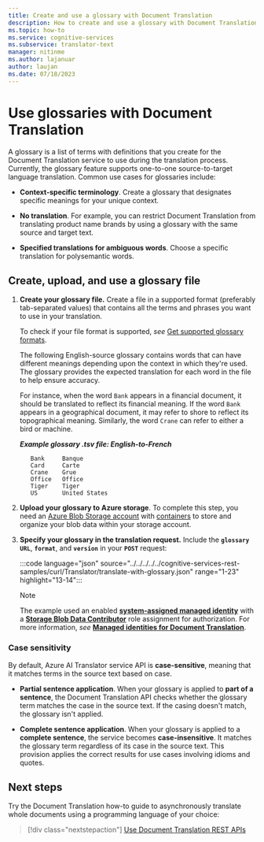 ```yaml
---
title: Create and use a glossary with Document Translation
description: How to create and use a glossary with Document Translation.
ms.topic: how-to
ms.service: cognitive-services
ms.subservice: translator-text
manager: nitinme
ms.author: lajanuar
author: laujan
ms.date: 07/18/2023
---
```


# Use glossaries with Document Translation

A glossary is a list of terms with definitions that you create for the Document Translation service to use during the translation process. Currently, the glossary feature supports one-to-one source-to-target language translation. Common use cases for glossaries include:

* **Context-specific terminology**. Create a glossary that designates specific meanings for your unique context.

* **No translation**. For example, you can restrict Document Translation from translating product name brands by using a glossary with the same source and target text.

* **Specified translations for ambiguous words**. Choose a specific translation for poly&#8203;semantic words.

## Create, upload, and use a glossary file

1. **Create your glossary file.** Create a file in a supported format (preferably tab-separated values) that contains all the terms and phrases you want to use in your translation.

   To check if your file format is supported, *see* [Get supported glossary formats](../reference/get-supported-glossary-formats.md).

    The following English-source glossary contains words that can have different meanings depending upon the context in which they're used. The glossary provides the expected translation for each word in the file to help ensure accuracy.

   For instance, when the word `Bank` appears in a financial document, it should be translated to reflect its financial meaning. If the word `Bank` appears in a geographical document, it may refer to shore to reflect its topographical meaning. Similarly, the word `Crane` can refer to either a bird or machine.

   ***Example glossary .tsv file: English-to-French***

   ```tsv
      Bank     Banque
      Card     Carte
      Crane    Grue
      Office   Office
      Tiger    Tiger
      US       United States
   ```

1. **Upload your glossary to Azure storage**. To complete this step, you need an [Azure Blob Storage account](https://ms.portal.azure.com/#create/Microsoft.StorageAccount) with [containers](/azure/storage/blobs/storage-quickstart-blobs-portal?branch=main#create-a-container) to store and organize your blob data within your storage account.

1. **Specify your glossary in the translation request.** Include the **`glossary URL`**, **`format`**, and **`version`** in your **`POST`** request:

      :::code language="json" source="../../../../../cognitive-services-rest-samples/curl/Translator/translate-with-glossary.json" range="1-23" highlight="13-14":::

   > [!NOTE]
   > The example used an enabled [**system-assigned managed identity**](create-use-managed-identities.md#enable-a-system-assigned-managed-identity) with a [**Storage Blob Data Contributor**](create-use-managed-identities.md#grant-storage-account-access-for-your-translator-resource) role assignment for authorization. For more information, *see* [**Managed identities for Document Translation**](./create-use-managed-identities.md).

### Case sensitivity

By default, Azure AI Translator service API is **case-sensitive**, meaning that it matches terms in the source text based on case.

* **Partial sentence application**. When your glossary is applied to **part of a sentence**, the Document Translation API checks whether the glossary term matches the case in the source text. If the casing doesn't match, the glossary isn't applied.

* **Complete sentence application**. When your glossary is applied to a **complete sentence**, the service becomes **case-insensitive**. It matches the glossary term regardless of its case in the source text. This provision applies the correct results for use cases involving idioms and quotes.

## Next steps

Try the Document Translation how-to guide to asynchronously translate whole documents using a programming language of your choice:

> [!div class="nextstepaction"]
> [Use Document Translation REST APIs](use-rest-api-programmatically.md)
